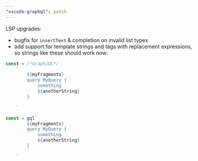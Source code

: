 ```yaml
---
"vscode-graphql": patch
---
```


LSP upgrades:

- bugfix for `insertText` & completion on invalid list types
- add support for template strings and tags with replacement expressions, so strings like these should work now:

```ts
const = /*GraphiQL*/
    `
        ${myFragments}
        query MyQuery {
            something
            ${anotherString}
        }

    `
```

```ts
const = gql`
        ${myFragments}
        query MyQuery {
            something
            ${anotherString}
        }

    `
```
